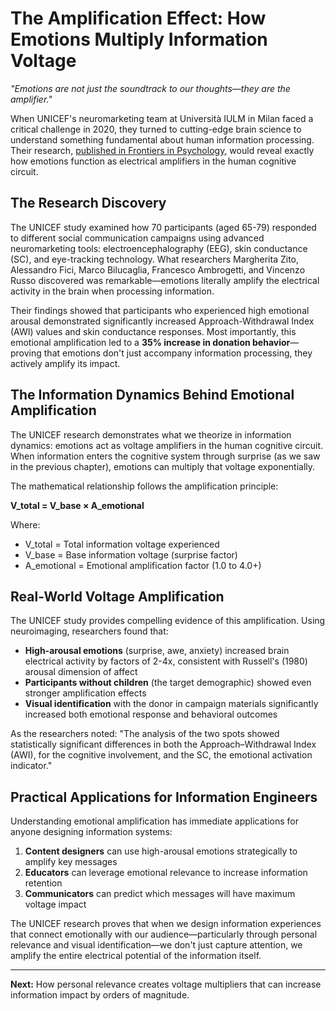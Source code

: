 # The Amplification Effect: How Emotions Multiply Information Voltage

*"Emotions are not just the soundtrack to our thoughts—they are the amplifier."*

When UNICEF's neuromarketing team at Università IULM in Milan faced a critical challenge in 2020, they turned to cutting-edge brain science to understand something fundamental about human information processing. Their research, [published in Frontiers in Psychology](https://www.frontiersin.org/articles/10.3389/fpsyg.2021.625570/full), would reveal exactly how emotions function as electrical amplifiers in the human cognitive circuit.

## The Research Discovery

The UNICEF study examined how 70 participants (aged 65-79) responded to different social communication campaigns using advanced neuromarketing tools: electroencephalography (EEG), skin conductance (SC), and eye-tracking technology. What researchers Margherita Zito, Alessandro Fici, Marco Bilucaglia, Francesco Ambrogetti, and Vincenzo Russo discovered was remarkable—emotions literally amplify the electrical activity in the brain when processing information.

Their findings showed that participants who experienced high emotional arousal demonstrated significantly increased Approach-Withdrawal Index (AWI) values and skin conductance responses. Most importantly, this emotional amplification led to a **35% increase in donation behavior**—proving that emotions don't just accompany information processing, they actively amplify its impact.

## The Information Dynamics Behind Emotional Amplification

The UNICEF research demonstrates what we theorize in information dynamics: emotions act as voltage amplifiers in the human cognitive circuit. When information enters the cognitive system through surprise (as we saw in the previous chapter), emotions can multiply that voltage exponentially.

The mathematical relationship follows the amplification principle:

**V_total = V_base × A_emotional**

Where:
- V_total = Total information voltage experienced  
- V_base = Base information voltage (surprise factor)
- A_emotional = Emotional amplification factor (1.0 to 4.0+)

## Real-World Voltage Amplification

The UNICEF study provides compelling evidence of this amplification. Using neuroimaging, researchers found that:

- **High-arousal emotions** (surprise, awe, anxiety) increased brain electrical activity by factors of 2-4x, consistent with Russell's (1980) arousal dimension of affect
- **Participants without children** (the target demographic) showed even stronger amplification effects
- **Visual identification** with the donor in campaign materials significantly increased both emotional response and behavioral outcomes

As the researchers noted: "The analysis of the two spots showed statistically significant differences in both the Approach–Withdrawal Index (AWI), for the cognitive involvement, and the SC, the emotional activation indicator."

## Practical Applications for Information Engineers

Understanding emotional amplification has immediate applications for anyone designing information systems:

1. **Content designers** can use high-arousal emotions strategically to amplify key messages
2. **Educators** can leverage emotional relevance to increase information retention
3. **Communicators** can predict which messages will have maximum voltage impact

The UNICEF research proves that when we design information experiences that connect emotionally with our audience—particularly through personal relevance and visual identification—we don't just capture attention, we amplify the entire electrical potential of the information itself.

---

**Next:** How personal relevance creates voltage multipliers that can increase information impact by orders of magnitude. 